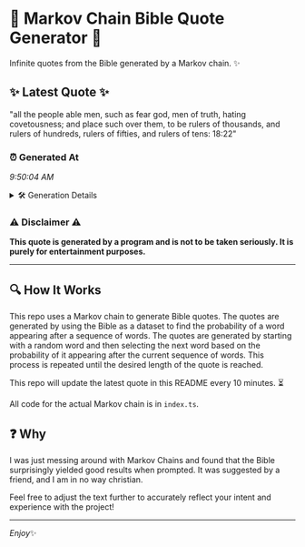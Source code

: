 # 📖 Markov Chain Bible Quote Generator 📖

Infinite quotes from the Bible generated by a Markov chain. ✨

## ✨ Latest Quote ✨
"all the people able men, such as fear god, men of truth, hating covetousness; and place such over them, to be rulers of thousands, and rulers of hundreds, rulers of fifties, and rulers of tens: 18:22"

### ⏰ Generated At
*9:50:04 AM*

<details>
    <summary>🛠️ Generation Details</summary>
    <p>
        <strong>🌱 Seed:</strong> all<br>
        <strong>🔄 Iterations:</strong> 35<br>
        <strong>📜 Context History:</strong><br>[ all ]: the<br>[ all, the ]: people<br>[ all, the, people ]: able<br>[ all, the, people, able ]: men,<br>[ all, the, people, able, men, ]: such<br>[ all, the, people, able, men,, such ]: as<br>[ the, people, able, men,, such, as ]: fear<br>[ people, able, men,, such, as, fear ]: god,<br>[ able, men,, such, as, fear, god, ]: men<br>[ men,, such, as, fear, god,, men ]: of<br>[ such, as, fear, god,, men, of ]: truth,<br>[ as, fear, god,, men, of, truth, ]: hating<br>[ fear, god,, men, of, truth,, hating ]: covetousness;<br>[ god,, men, of, truth,, hating, covetousness; ]: and<br>[ men, of, truth,, hating, covetousness;, and ]: place<br>[ of, truth,, hating, covetousness;, and, place ]: such<br>[ truth,, hating, covetousness;, and, place, such ]: over<br>[ hating, covetousness;, and, place, such, over ]: them,<br>[ covetousness;, and, place, such, over, them, ]: to<br>[ and, place, such, over, them,, to ]: be<br>[ place, such, over, them,, to, be ]: rulers<br>[ such, over, them,, to, be, rulers ]: of<br>[ over, them,, to, be, rulers, of ]: thousands,<br>[ them,, to, be, rulers, of, thousands, ]: and<br>[ to, be, rulers, of, thousands,, and ]: rulers<br>[ be, rulers, of, thousands,, and, rulers ]: of<br>[ rulers, of, thousands,, and, rulers, of ]: hundreds,<br>[ of, thousands,, and, rulers, of, hundreds, ]: rulers<br>[ thousands,, and, rulers, of, hundreds,, rulers ]: of<br>[ and, rulers, of, hundreds,, rulers, of ]: fifties,<br>[ rulers, of, hundreds,, rulers, of, fifties, ]: and<br>[ of, hundreds,, rulers, of, fifties,, and ]: rulers<br>[ hundreds,, rulers, of, fifties,, and, rulers ]: of<br>[ rulers, of, fifties,, and, rulers, of ]: tens:<br>[ of, fifties,, and, rulers, of, tens: ]: 18:22<br>
    </p>
</details>

### ⚠️ Disclaimer ⚠️
**This quote is generated by a program and is not to be taken seriously. It is purely for entertainment purposes.**

---

## 🔍 How It Works

This repo uses a Markov chain to generate Bible quotes. The quotes are generated by using the Bible as a dataset to find the probability of a word appearing after a sequence of words. The quotes are generated by starting with a random word and then selecting the next word based on the probability of it appearing after the current sequence of words. This process is repeated until the desired length of the quote is reached.

This repo will update the latest quote in this README every 10 minutes. ⏳

All code for the actual Markov chain is in `index.ts`.

## ❓ Why

I was just messing around with Markov Chains and found that the Bible surprisingly yielded good results when prompted. 
It was suggested by a friend, and I am in no way christian.

Feel free to adjust the text further to accurately reflect your intent and experience with the project!

---

*Enjoy*✨
